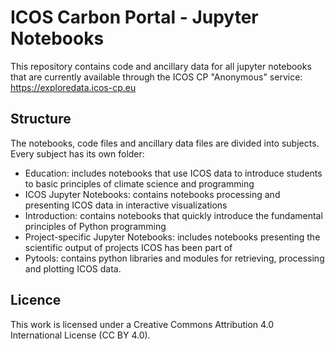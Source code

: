 # ICOS Carbon Portal - Jupyter Notebooks
This repository contains code and ancillary data for all jupyter notebooks that are currently available through the ICOS CP "Anonymous" service: https://exploredata.icos-cp.eu

## Structure
The notebooks, code files and ancillary data files are divided into subjects. Every subject has its own folder:

* Education: includes notebooks that use ICOS data to introduce students to basic principles of climate science and programming 
* ICOS Jupyter Notebooks: contains notebooks processing and presenting ICOS data in interactive visualizations
* Introduction: contains notebooks that quickly introduce the fundamental principles of Python programming
* Project-specific Jupyter Notebooks: includes notebooks presenting the scientific output of projects ICOS has been part of
* Pytools: contains python libraries and modules for retrieving, processing and plotting ICOS data.

## Licence
This work is licensed under a Creative Commons Attribution 4.0 International License (CC BY 4.0).
